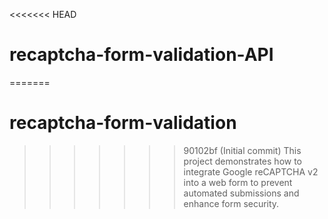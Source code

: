 <<<<<<< HEAD
# recaptcha-form-validation-API
=======
# recaptcha-form-validation
>>>>>>> 90102bf (Initial commit)
This project demonstrates how to integrate Google reCAPTCHA v2 into a web form to prevent automated submissions and enhance form security.
